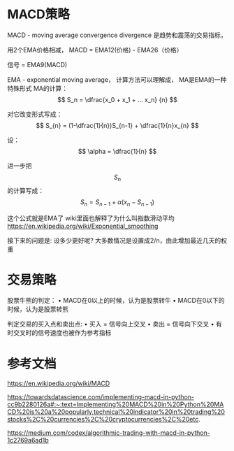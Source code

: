 # MACD策略
MACD - moving average convergence divergence
是趋势和震荡的交易指标，

用2个EMA价格相减， 
MACD = EMA12(价格) -  EMA26（价格）

信号 = EMA9(MACD)



EMA - exponential 
moving average， 
计算方法可以理解成， MA是EMA的一种特殊形式
MA的计算：
$$
S_n = \dfrac{x_0 + x_1 + ... x_n} {n}
$$


对它改变形式写成：
$$
S_{n} = (1-\dfrac{1}{n})S_{n-1} + \dfrac{1}{n}x_{n}
$$


设：
$$
\alpha = \dfrac{1}{n}
$$


进一步把$$S_n$$的计算写成： 
$$
S_n = S_{n-1} + \alpha(x_n - S_{n-1})
$$



这个公式就是EMA了
wiki里面也解释了为什么叫指数滑动平均
https://en.wikipedia.org/wiki/Exponential_smoothing


接下来的问题是:
设多少更好呢?
大多数情况是设置成2/n，由此增加最近几天的权重

# 交易策略
股票牛熊的判定：
• MACD在0以上的时候，认为是股票转牛
• MACD在0以下的时候，认为是股票转熊



判定交易的买入点和卖出点:
• 买入 = 信号向上交叉 
• 卖出 = 信号向下交叉
• 有时交叉时的信号速度也被作为参考指标





# 参考文档

https://en.wikipedia.org/wiki/MACD



https://towardsdatascience.com/implementing-macd-in-python-cc9b2280126a#:~:text=Implementing%20MACD%20in%20Python%20MACD%20is%20a%20popularly,technical%20indicator%20in%20trading%20stocks%2C%20currencies%2C%20cryptocurrencies%2C%20etc.



https://medium.com/codex/algorithmic-trading-with-macd-in-python-1c2769a6ad1b

